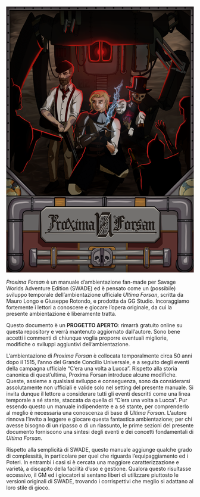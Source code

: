 ![Proxima Forsan](assets/ProximaForsanCover1.png)

_Proxima Forsan_ è un manuale d’ambientazione fan-made per Savage Worlds Adventure Edition (SWADE)
ed è pensato come un (possibile) sviluppo temporale dell’ambientazione ufficiale _Ultima Forsan_, scritta da
Mauro Longo e Giuseppe Rotondo, e prodotta da GG Studio. Incoraggiamo fortemente i lettori a conoscere e
giocare l’opera originale, da cui la presente ambientazione è liberamente tratta.

Questo documento è un **PROGETTO APERTO**: rimarrà gratuito online su questa repository e verrà
mantenuto aggiornato dall’autore. Sono bene accetti i commenti di chiunque voglia proporre eventuali
migliorie, modifiche o sviluppi aggiuntivi dell’ambientazione.

L’ambientazione di _Proxima Forsan_ è collocata temporalmente circa 50 anni dopo il 1515, l’anno del Grande
Concilio Universale, e a seguito degli eventi della campagna ufficiale “C’era una volta a Lucca”. Rispetto alla
storia canonica di quest’ultima, Proxima Forsan introduce alcune modifiche. Queste, assieme a qualsiasi
sviluppo e conseguenza, sono da considerarsi assolutamente non ufficiali e valide solo nel setting del presente
manuale. Si invita dunque il lettore a considerare tutti gli eventi descritti come una linea temporale a sé stante,
staccata da quella di “C’era una volta a Lucca”.
Pur essendo questo un manuale indipendente e a sé stante, per comprenderlo al meglio è necessaria una
conoscenza di base di _Ultima Forsan_. L’autore rinnova l’invito a leggere e giocare questa fantastica
ambientazione; per chi avesse bisogno di un ripasso o di un riassunto, le prime sezioni del presente documento
forniscono una sintesi degli eventi e dei concetti fondamentali di _Ultima Forsan_.

Rispetto alla semplicità di SWADE, questo manuale aggiunge qualche grado di complessità, in particolare per
quel che riguarda l’equipaggiamento ed i Poteri. In entrambi i casi si è cercata una maggiore caratterizzazione e
varietà, a discapito della facilità d’uso e gestione. Qualora questo risultasse eccessivo, il GM ed i giocatori si
sentano liberi di utilizzare piuttosto le versioni originali di SWADE, trovando i corrispettivi che meglio si
adattano al loro stile di gioco.

